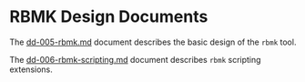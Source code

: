 # RBMK Design Documents

The [dd-005-rbmk.md](https://github.com/rbmk-project/rbmk-project.github.io/blob/main/docs/design/dd-005-rbmk.md)
document describes the basic design of the `rbmk` tool.

The [dd-006-rbmk-scripting.md](https://github.com/rbmk-project/rbmk-project.github.io/blob/main/docs/design/dd-006-rbmk-scripting.md)
document describes `rbmk` scripting extensions.
